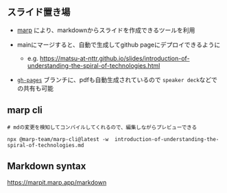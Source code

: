 ## スライド置き場

- [marp](https://marp.app/) により、markdownからスライドを作成できるツールを利用
- mainにマージすると、自動で生成してgithub pageにデプロイできるように
  - e.g. https://matsu-at-nttr.github.io/slides/introduction-of-understanding-the-spiral-of-technologies.html

- [`gh-pages`](https://github.com/matsu-at-nttr/slides/tree/gh-pages) ブランチに、pdfも自動生成されているので `speaker deck`などでの共有も可能


## marp cli


```
# mdの変更を検知してコンパイルしてくれるので、編集しながらプレビューできる

npx @marp-team/marp-cli@latest -w  introduction-of-understanding-the-spiral-of-technologies.md
```

## Markdown syntax

https://marpit.marp.app/markdown